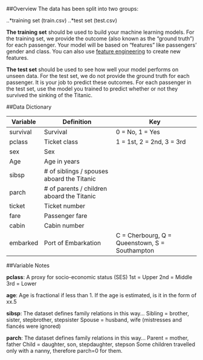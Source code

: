 ##Overview
The data has been split into two groups:

..*training set (train.csv)
..*test set (test.csv)

**The training set** should be used to build your machine learning models. For the training set, we provide the outcome (also known as the “ground truth”) for each passenger. Your model will be based on “features” like passengers’ gender and class. You can also use [feature engineering] to create new features.

**The test set** should be used to see how well your model performs on unseen data. For the test set, we do not provide the ground truth for each passenger. It is your job to predict these outcomes. For each passenger in the test set, use the model you trained to predict whether or not they survived the sinking of the Titanic.

##Data Dictionary

Variable|Definition|Key
---|---|---
survival|Survival|0 = No, 1 = Yes
pclass|Ticket class|1 = 1st, 2 = 2nd, 3 = 3rd
sex|Sex|
Age|Age in years|	
sibsp|# of siblings / spouses aboard the Titanic|	
parch|# of parents / children aboard the Titanic|	
ticket|Ticket number|	
fare|Passenger fare|	
cabin|Cabin number|	
embarked|Port of Embarkation|C = Cherbourg, Q = Queenstown, S = Southampton

##Variable Notes

**pclass**: A proxy for socio-economic status (SES)
1st = Upper
2nd = Middle
3rd = Lower

**age**: Age is fractional if less than 1. If the age is estimated, is it in the form of xx.5

**sibsp**: The dataset defines family relations in this way...
Sibling = brother, sister, stepbrother, stepsister
Spouse = husband, wife (mistresses and fiancés were ignored)

**parch**: The dataset defines family relations in this way...
Parent = mother, father
Child = daughter, son, stepdaughter, stepson
Some children travelled only with a nanny, therefore parch=0 for them.

[feature engineering]: https://triangleinequality.wordpress.com/2013/09/08/basic-feature-engineering-with-the-titanic-data/